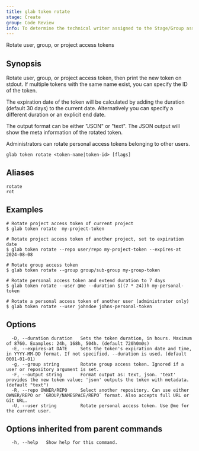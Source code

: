 ```yaml
---
title: glab token rotate
stage: Create
group: Code Review
info: To determine the technical writer assigned to the Stage/Group associated with this page, see https://about.gitlab.com/handbook/product/ux/technical-writing/#assignments
---
```


<!--
This documentation is auto generated by a script.
Please do not edit this file directly. Run `make gen-docs` instead.
-->

Rotate user, group, or project access tokens

## Synopsis

Rotate user, group, or project access token, then print the new token on stdout. If multiple tokens with
the same name exist, you can specify the ID of the token.

The expiration date of the token will be calculated by adding the duration (default 30 days) to the
current date. Alternatively you can specify a different duration or an explicit end date.

The output format can be either "JSON" or "text". The JSON output will show the meta information of the
rotated token.

Administrators can rotate personal access tokens belonging to other users.

```plaintext
glab token rotate <token-name|token-id> [flags]
```

## Aliases

```plaintext
rotate
rot
```

## Examples

```console
# Rotate project access token of current project
$ glab token rotate  my-project-token

# Rotate project access token of another project, set to expiration date
$ glab token rotate --repo user/repo my-project-token --expires-at 2024-08-08

# Rotate group access token
$ glab token rotate --group group/sub-group my-group-token

# Rotate personal access token and extend duration to 7 days
$ glab token rotate --user @me --duration $((7 * 24))h my-personal-token

# Rotate a personal access token of another user (administrator only)
$ glab token rotate --user johndoe johns-personal-token

```

## Options

```plaintext
  -D, --duration duration   Sets the token duration, in hours. Maximum of 8760. Examples: 24h, 168h, 504h. (default 720h0m0s)
  -E, --expires-at DATE     Sets the token's expiration date and time, in YYYY-MM-DD format. If not specified, --duration is used. (default 0001-01-01)
  -g, --group string        Rotate group access token. Ignored if a user or repository argument is set.
  -F, --output string       Format output as: text, json. 'text' provides the new token value; 'json' outputs the token with metadata. (default "text")
  -R, --repo OWNER/REPO     Select another repository. Can use either OWNER/REPO or `GROUP/NAMESPACE/REPO` format. Also accepts full URL or Git URL.
  -U, --user string         Rotate personal access token. Use @me for the current user.
```

## Options inherited from parent commands

```plaintext
  -h, --help   Show help for this command.
```
